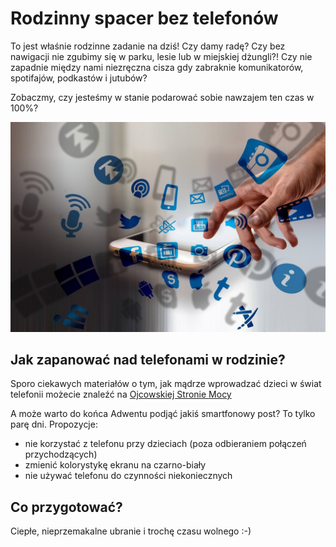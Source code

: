 # Rodzinny spacer bez telefonów
  
To jest właśnie rodzinne zadanie na dziś! Czy damy radę? Czy bez nawigacji nie zgubimy się w parku, lesie lub w miejskiej dżungli?! Czy nie zapadnie między nami niezręczna cisza gdy zabraknie komunikatorów, spotifajów, podkastów i jutubów?
 
Zobaczmy, czy jesteśmy w stanie podarować sobie nawzajem ten czas w 100%?
 
![Bez telefonów](/img/2021-12-18.jpg)

## Jak zapanować nad telefonami w rodzinie?

Sporo ciekawych materiałów o tym, jak mądrze wprowadzać dzieci w świat telefonii możecie znaleźć na [Ojcowskiej Stronie Mocy](https://www.ojcowskastronamocy.pl)

A może warto do końca Adwentu podjąć jakiś smartfonowy post? To tylko parę dni. Propozycje:

- nie korzystać z telefonu przy dzieciach (poza odbieraniem połączeń przychodzących)
- zmienić kolorystykę ekranu na czarno-biały
- nie używać telefonu do czynności niekoniecznych
 
## Co przygotować?

Ciepłe, nieprzemakalne ubranie i trochę czasu wolnego :-)
